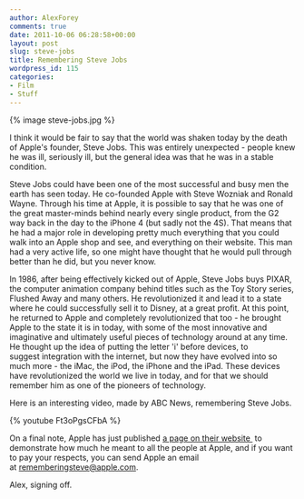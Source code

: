 ```yaml
---
author: AlexForey
comments: true
date: 2011-10-06 06:28:58+00:00
layout: post
slug: steve-jobs
title: Remembering Steve Jobs
wordpress_id: 115
categories:
- Film
- Stuff
---
```


{% image steve-jobs.jpg %}

I think it would be fair to say that the world was shaken today by the death of Apple's founder, Steve Jobs. This was entirely unexpected - people knew he was ill, seriously ill, but the general idea was that he was in a stable condition.

Steve Jobs could have been one of the most successful and busy men the earth has seen today. He co-founded Apple with Steve Wozniak and Ronald Wayne. Through his time at Apple, it is possible to say that he was one of the great master-minds behind nearly every single product, from the G2 way back in the day to the iPhone 4 (but sadly not the 4S). That means that he had a major role in developing pretty much everything that you could walk into an Apple shop and see, and everything on their website. This man had a very active life, so one might have thought that he would pull through better than he did, but you never know.

In 1986, after being effectively kicked out of Apple, Steve Jobs buys PIXAR, the computer animation company behind titles such as the Toy Story series, Flushed Away and many others. He revolutionized it and lead it to a state where he could successfully sell it to Disney, at a great profit. At this point, he returned to Apple and completely revolutionized that too - he brought Apple to the state it is in today, with some of the most innovative and imaginative and ultimately useful pieces of technology around at any time. He thought up the idea of putting the letter 'i' before devices, to suggest integration with the internet, but now they have evolved into so much more - the iMac, the iPod, the iPhone and the iPad. These devices have revolutionized the world we live in today, and for that we should remember him as one of the pioneers of technology.

Here is an interesting video, made by ABC News, remembering Steve Jobs.

{% youtube Ft3oPgsCFbA %}

On a final note, Apple has just published [a page on their website ](http://http://www.apple.com/uk/stevejobs/) to demonstrate how much he meant to all the people at Apple, and if you want to pay your respects, you can send Apple an email at [rememberingsteve@apple.com](mailto:rememberingsteve@apple.com).

Alex, signing off.
